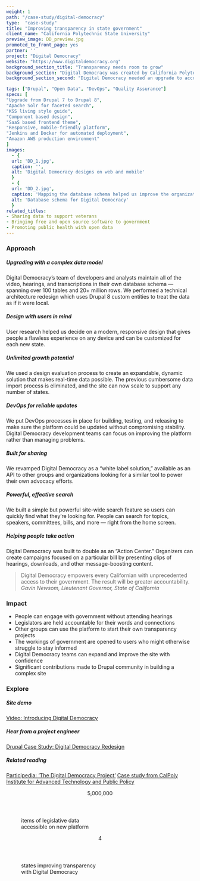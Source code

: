```yaml
---
weight: 1
path: "/case-study/digital-democracy"
type:  "case-study"
title: "Improving transparency in state government"
client_name: "California Polytechnic State University"
preview_image: DD_preview.jpg
promoted_to_front_page: yes
partner: ''
project: "Digital Democracy"
website: "https://www.digitaldemocracy.org"
background_section_title: "Transparency needs room to grow"
background_section: "Digital Democracy was created by California Polytechnic State University to increase transparency in state government by making legislative data available online. People could view records of elected officials and videos of hearings, but inconsistencies made the site difficult to navigate, especially on mobile devices. Cumbersome data processes made real-time updates impossible, and an outdated system prevented the site from scaling."
background_section_second: "Digital Democracy needed an upgrade to accommodate real-time data for three additional states. Thousands of records needed to be mapped and made searchable so people could engage accurately with their government. The site would be built as an unbranded base so other advocacy organizations could use it as a tool for their own work."

tags: ["Drupal", "Open Data", "DevOps", "Quality Assurance"]
specs: [
"Upgrade from Drupal 7 to Drupal 8",
"Apache Solr for faceted search",
"KSS living style guide",
"Component based design",
"SaaS based frontend theme",
"Responsive, mobile-friendly platform",
"Jenkins and Docker for automated deployment",
"Amazon AWS production environment"
]
images:
  - {
  url: 'DD_1.jpg',
  caption: '',
  alt: 'Digital Democracy designs on web and mobile'
  }
  - {
  url: 'DD_2.jpg',
  caption: 'Mapping the database schema helped us improve the organization of the site.',
  alt: 'Database schema for Digital Democracy'
  }
related_titles:
- Sharing data to support veterans
- Bringing free and open source software to government
- Promoting public health with open data
---
```


### Approach

##### Upgrading with a complex data model
Digital Democracy’s team of developers and analysts maintain all of the video, hearings, and transcriptions in their own database schema — spanning over 100 tables and 20+ million rows. We performed a technical architecture redesign which uses Drupal 8 custom entities to treat the data as if it were local.

##### Design with users in mind
User research helped us decide on a modern, responsive design that gives people a flawless experience on any device and can be customized for each new state.

##### Unlimited growth potential
We used a design evaluation process to create an expandable, dynamic solution that makes real-time data possible. The previous cumbersome data import process is eliminated, and the site can now scale to support any number of states.

##### DevOps for reliable updates
We put DevOps processes in place for building, testing, and releasing to make sure the platform could be updated without compromising stability. Digital Democracy development teams can focus on improving the platform rather than managing problems.

##### Built for sharing
We revamped Digital Democracy as a “white label solution,” available as an API to other groups and organizations looking for a similar tool to power their own advocacy efforts.

##### Powerful, effective search
We built a simple but powerful site-wide search feature so users can quickly find what they’re looking for. People can search for topics, speakers, committees, bills, and more — right from the home screen.

##### Helping people take action
Digital Democracy was built to double as an “Action Center.” Organizers can create campaigns focused on a particular bill by presenting clips of hearings, downloads, and other message-boosting content.

<blockquote>
Digital Democracy empowers every Californian with unprecedented access to their government. The result will be greater accountability.
<cite>Gavin Newsom, Lieutenant Governor, State of California</cite>
</blockquote>

### Impact
* People can engage with government without attending hearings
* Legislators are held accountable for their words and connections
* Other groups can use the platform to start their own transparency projects
* The workings of government are opened to users who might otherwise struggle to stay informed
* Digital Democracy teams can expand and improve the site with confidence
* Significant contributions made to Drupal community in building a complex site


### Explore

##### Site demo
[Video: Introducing Digital Democracy](https://www.youtube.com/watch?v=PDCfDJL0VSY)

##### Hear from a project engineer
[Drupal Case Study: Digital Democracy Redesign](https://www.drupal.org/case-study/digital-democracy-redesign-drupal-8)

##### Related reading
[Participedia: ‘The Digital Democracy Project’](https://participedia.net/en/cases/digital-democracy-project)
[Case study from CalPoly Institute for Advanced Technology and Public Policy](https://iatpp.calpoly.edu/digital-democracy)

<figure>
  <div>
    <header>5,000,000</header>
    <p>items of legislative data <br> accessible on new platform<p>
  </div>
  <div>
      <header>4</header>
      <p>states improving transparency <br> with Digital Democracy<p>
  </div>
</figure>
